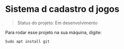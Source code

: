 <h1> Sistema d cadastro d jogos </h1> 

> Status do projeto: Em desenvolvimento

Para rodar esse projeto na sua máquina, digite:

```
Sudo apt install git
```
